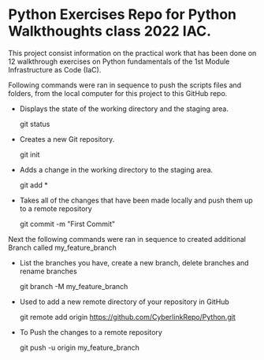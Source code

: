 # Python Exercises Repo for Python Walkthoughts class 2022 IAC.

This project consist information on the practical work that has been done on 12 walkthrough exercises on Python fundamentals of the 1st Module Infrastructure as Code (IaC).

Following commands were ran in sequence to push the scripts files and folders, from the local computer for this project to this GitHub repo.

* Displays the state of the working directory and the staging area.

   git status

* Creates a new Git repository.

   git init 

* Adds a change in the working directory to the staging area.

   git add * 

* Takes all of the changes that have been made locally and push them up to a remote repository

   git commit -m "First Commit"

Next the following commands were ran in sequence to created additional Branch called my_feature_branch

* List the branches you have, create a new branch, delete branches and rename branches

   git branch -M my_feature_branch

* Used to add a new remote directory of your repository in GitHub

   git remote add origin https://github.com/CyberlinkRepo/Python.git 

* To Push the changes to a remote repository

   git push -u origin my_feature_branch
